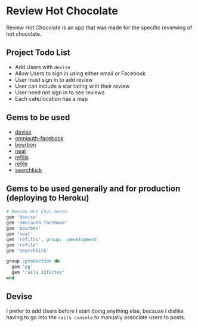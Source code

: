 # Review Hot Chocolate
Review Hot Chocolate is an app that was made for the specific reviewing of hot chocolate.

## Project Todo List
* Add Users with `devise`
* Allow Users to sign in using either email or Facebook
* User must sign in to add review
* User can include a star rating with their review
* User need not sign in to see reviews
* Each cafe/location has a map

## Gems to be used
* [devise](https://github.com/plataformatec/devise)
* [omniauth-facebook](https://github.com/plataformatec/devise/wiki/OmniAuth:-Overview)
* [bourbon](https://github.com/thoughtbot/bourbon)
* [neat](https://github.com/thoughtbot/neat)
* [refills](http://github.com/thoughtbot/refills)
* [refile](https://github.com/refile/refile)
* [searchkick](https://github.com/ankane/searchkick)

## Gems to be used generally and for production (deploying to Heroku)
```ruby
# Review Hot Choc Germs
gem 'devise'
gem 'omniauth-facebook'
gem 'bourbon'
gem 'neat'
gem 'refills', group: :development
gem 'refile'
gem 'searchkick'

group :production do
  gem 'pg'
  gem 'rails_12factor'
end
```

## Devise
I prefer to add Users before I start doing anything else, because I dislike having to go into the `rails console` to manually associate users to posts.

